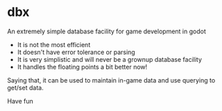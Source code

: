 # dbx
An extremely simple database facility for game development in godot

- It is not the most efficient
- It doesn't have error tolerance or parsing
- It is very simplistic and will never be a grownup database facility
- It handles the floating points a bit better now!

Saying that, it can be used to maintain in-game data and use querying to get/set data.

Have fun


